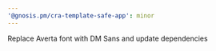 ```yaml
---
'@gnosis.pm/cra-template-safe-app': minor
---
```


Replace Averta font with DM Sans and update dependencies
